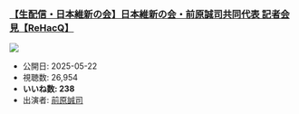### [【生配信・日本維新の会】日本維新の会・前原誠司共同代表 記者会見【ReHacQ】](https://www.youtube.com/watch?v=yjjlYn1xuEk)
[![](https://img.youtube.com/vi/yjjlYn1xuEk/sddefault.jpg)](https://www.youtube.com/watch?v=yjjlYn1xuEk)
-   公開日: 2025-05-22
-   視聴数: 26,954
-   **いいね数: 238**
-   出演者: [前原誠司](/rehacq_fan/people/前原誠司 "wikilink")
